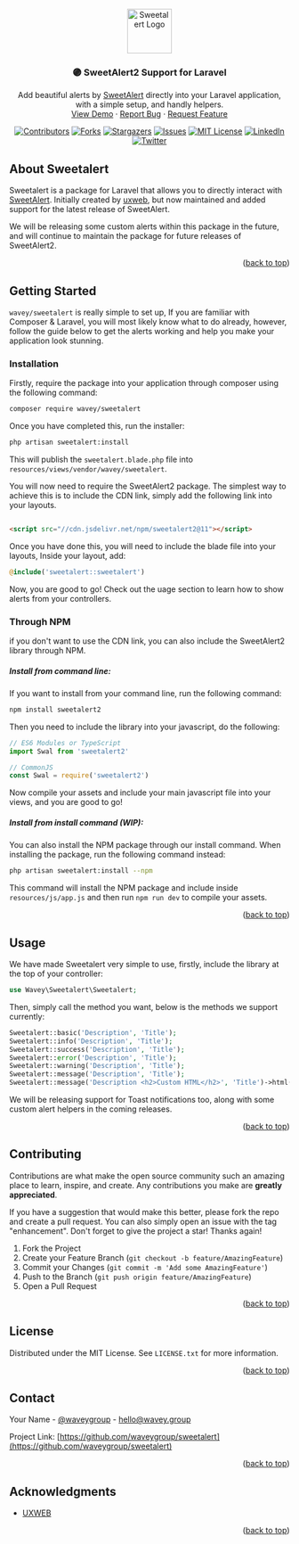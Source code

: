 <div id="top"></div>
<br />
<div align="center">
  <a href="https://wavey.group">
    <img src="https://i.imgur.com/R4ewQAM.png" alt="Sweetalert Logo" height="80">
  </a>

<h3 align="center">🟣 SweetAlert2 Support for Laravel</h3>

  <p align="center">
    Add beautiful alerts by <a href="https://sweetalert2.github.io/">SweetAlert</a> directly into your Laravel 
application, with a simple setup, and handly helpers.
    <br />
    <a href="https://sweetalert.wavey.group">View Demo</a>
    ·
    <a href="https://github.com/waveygroup/sweetalert/issues">Report Bug</a>
    ·
    <a href="https://github.com/waveygroup/sweetalert/issues">Request Feature</a>
  </p>
</div>

<div align="center">

[![Contributors][contributors-shield]][contributors-url]
[![Forks][forks-shield]][forks-url]
[![Stargazers][stars-shield]][stars-url]
[![Issues][issues-shield]][issues-url]
[![MIT License][license-shield]][license-url]
[![LinkedIn][linkedin-shield]][linkedin-url]
[![Twitter][twitter-shield]][twitter-url]
</div>


<!-- ABOUT THE PROJECT -->

## About Sweetalert

Sweetalert is a package for Laravel that allows you to directly interact with <a href='https://sweetalert2.github. io/'>
SweetAlert</a>. Initially created by <a href='https://github.com/uxweb'>uxweb</a>, but now maintained and added support
for the latest release of SweetAlert.

We will be releasing some custom alerts within this package in the future, and will continue to maintain the package for
future releases of SweetAlert2.

<p align="right">(<a href="#top">back to top</a>)</p>


<!-- GETTING STARTED -->

## Getting Started

``wavey/sweetalert`` is really simple to set up, If you are familiar with Composer & Laravel, you will most likely know
what to do already, however, follow the guide below to get the alerts working and help you make your application look
stunning.

### Installation

Firstly, require the package into your application through composer using the following command:

```bash
composer require wavey/sweetalert
```

Once you have completed this, run the installer:

```bash
php artisan sweetalert:install
```

This will publish the `sweetalert.blade.php` file into `resources/views/vendor/wavey/sweetalert`.

You will now need to require the SweetAlert2 package. The simplest way to achieve this is to include the CDN link,
simply add the following link into your layouts.

```html

<script src="//cdn.jsdelivr.net/npm/sweetalert2@11"></script>
```

Once you have done this, you will need to include the blade file into your layouts, Inside your layout, add:

```php
@include('sweetalert::sweetalert')
```

Now, you are good to go! Check out the uage section to learn how to show alerts from your controllers.

### Through NPM

if you don't want to use the CDN link, you can also include the SweetAlert2 library through NPM.

##### Install from command line:

If you want to install from your command line, run the following command:

```bash
npm install sweetalert2
```

Then you need to include the library into your javascript, do the following:

```javascript
// ES6 Modules or TypeScript
import Swal from 'sweetalert2'

// CommonJS
const Swal = require('sweetalert2')
```

Now compile your assets and include your main javascript file into your views, and you are good to go!

##### Install from install command (WIP):

You can also install the NPM package through our install command. When installing the package, run the following command
instead:

```bash
php artisan sweetalert:install --npm
```

This command will install the NPM package and include inside `resources/js/app.js` and then run `npm run dev` to compile
your assets.

<p align="right">(<a href="#top">back to top</a>)</p>



<!-- USAGE EXAMPLES -->

## Usage

We have made Sweetalert very simple to use, firstly, include the library at the top of your controller:

```php
use Wavey\Sweetalert\Sweetalert;
```

Then, simply call the method you want, below is the methods we support currently:

```php
Sweetalert::basic('Description', 'Title');
Sweetalert::info('Description', 'Title');
Sweetalert::success('Description', 'Title');
Sweetalert::error('Description', 'Title');
Sweetalert::warning('Description', 'Title');
Sweetalert::message('Description', 'Title');
Sweetalert::message('Description <h2>Custom HTML</h2>', 'Title')->html();
```

We will be releasing support for Toast notifications too, along with some custom alert helpers in the coming releases.

<p align="right">(<a href="#top">back to top</a>)</p>

<!-- CONTRIBUTING -->

## Contributing

Contributions are what make the open source community such an amazing place to learn, inspire, and create. Any
contributions you make are **greatly appreciated**.

If you have a suggestion that would make this better, please fork the repo and create a pull request. You can also
simply open an issue with the tag "enhancement". Don't forget to give the project a star! Thanks again!

1. Fork the Project
2. Create your Feature Branch (`git checkout -b feature/AmazingFeature`)
3. Commit your Changes (`git commit -m 'Add some AmazingFeature'`)
4. Push to the Branch (`git push origin feature/AmazingFeature`)
5. Open a Pull Request

<p align="right">(<a href="#top">back to top</a>)</p>



<!-- LICENSE -->

## License

Distributed under the MIT License. See `LICENSE.txt` for more information.

<p align="right">(<a href="#top">back to top</a>)</p>



<!-- CONTACT -->

## Contact

Your Name - [@waveygroup](https://twitter.com/waveygroup) - hello@wavey.group

Project Link: [https://github.com/waveygroup/sweetalert](https://github.com/waveygroup/sweetalert)

<p align="right">(<a href="#top">back to top</a>)</p>



<!-- ACKNOWLEDGMENTS -->

## Acknowledgments

* [UXWEB](https://github.com/uxweb)

<p align="right">(<a href="#top">back to top</a>)</p>



<!-- MARKDOWN LINKS & IMAGES -->
<!-- https://www.markdownguide.org/basic-syntax/#reference-style-links -->

[contributors-shield]: https://img.shields.io/github/contributors/waveygroup/sweetalert.svg?style=for-the-badge

[contributors-url]: https://github.com/waveygroup/sweetalert/graphs/contributors

[forks-shield]: https://img.shields.io/github/forks/waveygroup/sweetalert.svg?style=for-the-badge

[forks-url]: https://github.com/waveygroup/sweetalert/network/members

[stars-shield]: https://img.shields.io/github/stars/waveygroup/sweetalert.svg?style=for-the-badge

[stars-url]: https://github.com/waveygroup/sweetalert/stargazers

[issues-shield]: https://img.shields.io/github/issues/waveygroup/sweetalert.svg?style=for-the-badge

[issues-url]: https://github.com/waveygroup/sweetalert/issues

[license-shield]: https://img.shields.io/github/license/waveygroup/sweetalert.svg?style=for-the-badge

[license-url]: https://github.com/waveygroup/sweetalert/blob/master/LICENSE.md

[linkedin-shield]: https://img.shields.io/badge/-@waveygroup-black.svg?style=for-the-badge&logo=linkedin&colorB=555

[linkedin-url]: https://www.linkedin.com/company/waveygroup

[twitter-shield]: https://img.shields.io/badge/-@waveygroup-black.svg?style=for-the-badge&logo=twitter&colorB=555

[twitter-url]: https://www.twitter.com/waveygroup

[product-screenshot]: images/screenshot.png
